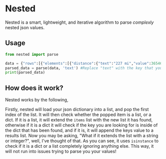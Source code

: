 
# Nested

Nested is a smart, lightweight, and iterative algorithm to parse *complexly* nested json values. 

## Usage
```python
from nested import parse

data = {"rows":[{"elements":[{"distance":{"text":"227 mi","value":365468},"duration":{"text":"3 hours 54 mins","value":14064},"status":"OK"},{"distance":{"text":"94.6 mi","value":152193},"duration":{"text":"1 hour 44 mins","value":6227},"status":"OK"}]}]}
parsed_data = parse(data, 'text') #Replace "text" with the key that you are trying to parse
print(parsed_data)
```

## How does it work?

Nested works by the following,

Firstly, nested will load your json dictionary into a list, and pop the first index of the list. It will then check whether the popped item is a list, or a dict. If it is a list, it will extend the `items` list with the new list it has found, otherwise if it is a dict it will check if the key you are looking for is inside of the dict that has been found, and if it is, it will append the keys value to a results list. Now you may be asking, "What if it extends the list with a string or integer?", well, I've thought of that. As you can see, it uses `isinstance` to check if it is a dict or a list completely ignoring anything else. This way, it will not run into issues trying to parse you your values!

